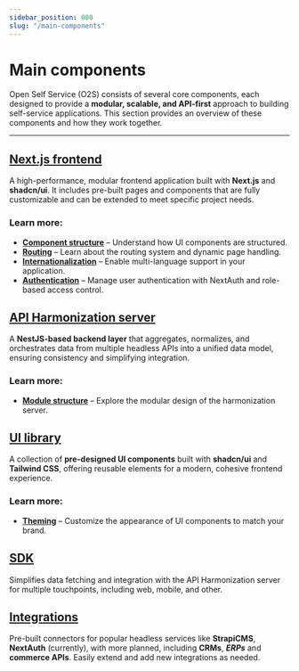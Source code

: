 ```yaml
---
sidebar_position: 000
slug: "/main-components"
---
```


# Main components

Open Self Service (O2S) consists of several core components, each designed to provide a **modular, scalable, and API-first** approach to building self-service applications. This section provides an overview of these components and how they work together.

---

## [Next.js frontend](./frontend-app/index.md)
A high-performance, modular frontend application built with **Next.js** and **shadcn/ui**. It includes pre-built pages and components that are fully customizable and can be extended to meet specific project needs.

### Learn more:
- **[Component structure](./frontend-app/component-structure.md)** – Understand how UI components are structured.
- **[Routing](./frontend-app/routing.md)** – Learn about the routing system and dynamic page handling.
- **[Internationalization](./frontend-app/internationalization.md)** – Enable multi-language support in your application.
- **[Authentication](./frontend-app/authentication.md)** – Manage user authentication with NextAuth and role-based access control.

## [API Harmonization server](./harmonization-app/index.md)
A **NestJS-based backend layer** that aggregates, normalizes, and orchestrates data from multiple headless APIs into a unified data model, ensuring consistency and simplifying integration.

### Learn more:
- **[Module structure](./harmonization-app/module-structure.md)** – Explore the modular design of the harmonization server.

## [UI library](./ui-library/index.md)
A collection of **pre-designed UI components** built with **shadcn/ui** and **Tailwind CSS**, offering reusable elements for a modern, cohesive frontend experience.

### Learn more:
- **[Theming](./ui-library/theming.md)** – Customize the appearance of UI components to match your brand.


## [SDK](./guides/sdk)
Simplifies data fetching and integration with the API Harmonization server for multiple touchpoints, including web, mobile, and other.

## [Integrations](./integrations)
Pre-built connectors for popular headless services like **StrapiCMS**, **NextAuth** (currently), with more planned, including **CRMs**, ***ERPs*** and **commerce APIs**. Easily extend and add new integrations as needed.
